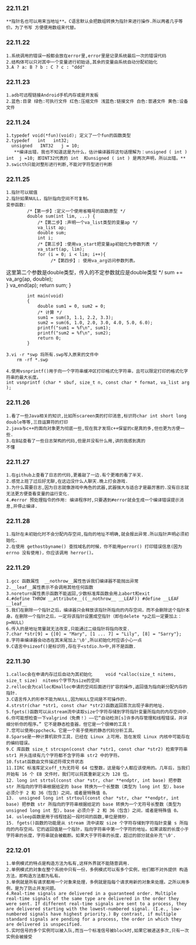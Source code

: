 ### 22.11.21 	

	**指针名也可以用来当地址**。C语言默认会把数组转换为指针来进行操作.所以两者几乎等价。为了书写 方便便用数组来代替。

### 22.11.22 
	1.系统调用的错误一般都会放在error里,error里是记录系统最后一次的错误代码	
	2.结构体可以只对其中一个变量进行初始话,其余的变量由系统自动分配初始化
	3.A ? a: B ? b : C ? c : "ddd" 

### 22.11.23
	1.adb可远程链接Android手机内存或是开发板
	2.蓝色:目录 绿色:可执行文件 红色:压缩文件 浅蓝色:链接文件 白色:普通文件 黄色:设备文件

### 22.11.24
	1.typedef void(*fun)(void); 定义了一个fun的函数类型
	2.typedef   int   int32;
	  unsigned   INT32   j = 10;
	   **编译出错，我也不知道这是为什么，估计编译器将这句话理解为：unsigned ( int )   int  j =10; 即INT32代表的 int  和unsigned ( int ) 是两次声明，所以出错。**
	3.swicth只能对整形进行判断,不能对字符型进行判断

### 22.11.25
	1.指针可以赋值
	2.指针如果NULL，指针指向空间不可复制。
	变参函数:
			/*【第一步】:定义一个使用省略号的函数原型 */
			double sum(int lim, ...) {
				/*【第二步】:声明一个va_list类型的变量ap */
				va_list ap;
				double sum;
				int i;
				/*【第三步】:使用va_start把变量ap初始化为参数列表 */
				va_start(ap, lim); 
				for (i = 0; i < lim; i++){
					 /*【第四步】: 使用va_arg访问参数列表。 
   这里第二个参数是double类型，传入的不定参数就应是double类型
   */
					 sum += va_arg(ap, double);  
				}
				va_end(ap); 
				return sum;
			}
			

			int main(void)
			{
 				double sum1 = 0, sum2 = 0;
 				/* 计算 */
 				sum1 = sum(3, 1.1, 2.2, 3.3);  
 				sum2 = sum(6, 1.0, 2.0, 3.0, 4.0, 5.0, 6.0);
 				printf("sum1 = %f\n", sum1);
 				printf("sum2 = %f\n", sum2);
				return 0;
			}

	3.vi -r *swp 将所有.swp写入原来的文件中
		rm -rf *.swp

	4.使用vsnprintf()用于向一个字符串缓冲区打印格式化字符串，且可以限定打印的格式化字符串的最大长度。
	int vsnprintf (char * sbuf, size_t n, const char * format, va_list arg );

### 22.11.26
	1.看了一些Java相关的知识,比如所scareen类的打印消息,标识符char int short long double等等,三目运算符的打印
	2.java与c++的面向对象更为彻底一些,现在我才发现c++保留的c是真的多,但也更为方便一些.
	3.在B站查看了一些日志架构的代码,但是并没有什么用,讲的我感到真的
	不懂

### 22.11.27
	1.在github上查看了日志的代码,更着敲了一边.有个更难的看了半天.
	2.感觉上班了过后好无聊,在这边没什么人聊天.晚上打会游戏.
	3.为什么需要日志,因为日志就像游戏中角色的武器,武器强大与适合才是最厉害的.没有日志就无法更方便查看变量的运行变化.
	4.#error 预处理指令的作用: 编译程序时,只要遇到#error就会生成一个编译错误提示消息,并停止编译.

### 22.11.28
	1.指针在未初始化时不会分配内存空间,指向的地址不明确,就会报出异常.所以指针声明必须初始化.
	2.在使用 gethostbyname() 查找域名的时候，你不能用perror() 打印错误信息(因为 errno 没有使用)，你应该调用 herror()。

### 22.11.29
	1.gcc 函数属性	__nothrow__属性告诉我们编译器不能抛出异常
	2.__leaf__属性表示不会调用其他任何函数
	3.noreturn属性表示函数不能返回,少数标准库函数会用上abort和exit
	4.#define THROW __attribute__((__nothrow__ __LEAF)) #define __LEAF __leaf__
	5.我们在删除一个指针之后，编译器只会释放该指针所指向的内存空间，而不会删除这个指针本身。在删除一个指针之后，一定将该指针设置成空指针（即在delete *p之后一定要加上： p=NULL）
	6.传入的是地址常量就无法改变,只能通过二级指针将指向改变.
	7.char *str[9] = {[0] = "Mary", [1 ... 7] = "Lily", [8] = "Sarry"};
	8.字符串编译器会动态在其末尾加上'\0',所以初始化时应该小心一点
	9.C语言中sizeof()是标识符,存在于<stdio.h>中,并不是函数.

### 22.11.30
	1.calloc会在申请内存过后自动为其初始化		void *calloc(size_t nitems, size_t size)  nitems个字节为size的空间
	2.relloc会为calloc和malloc申请的空间后面进行扩容的操作,返回值为指向新分配内存的指针.
	3.C语言传入的形参不能为NULL,因为NULL空间是不可操作的.
	4.strstr(char *str1, const char *str2)函数返回首次出现子串的地址.
	5.fgets()函数可以从stream流中读取size个字符存储到字符指针变量所指向的内存空间中.
	6.你可能想检查一下valgrind（免费！）——它“自动检测[s]许多内存管理和线程错误，并详细分析你的程序。” 它不是静态检查器，但它是一个很棒的工具！
	7.您可以使用cppcheck。它是一个易于使用的静态代码分析工具。
	8.Sparse是一种计算机软件工具，已经在 Linux 上可用，旨在发现 Linux 内核中可能存在的编码错误。
	9.C 库函数 size_t strcspn(const char *str1, const char *str2) 检索字符串 str1 开头连续有几个字符都不含字符串 str2 中的字符。
	10.fstat函数由文件描述符得文件状态
	11.IIRC 标准库定义off_t为无符号 64 位整数，这是每个人都应该使用的。几年后，当我们开始有 16 个 EB 文件时，我们可以将其重新定义为 128 位。
	12. long int strtol(const char *str, char **endptr, int base) 把参数 str 所指向的字符串根据给定的 base 转换为一个长整数（类型为 long int 型），base 必须介于 2 和 36（包含）之间，或者是特殊值 0。
	13.  unsigned long int strtoul(const char *str, char **endptr, int base) 把参数 str 所指向的字符串根据给定的 base 转换为一个无符号长整数（类型为 unsigned long int 型），base 必须介于 2 和 36（包含）之间，或者是特殊值 0。
	14. usleep函数是用于线程挂起一段时间的函数,单位是微秒.
	15. fgets()函数的功能是从 stream 流中读取 size 个字符存储到字符指针变量 s 所指向的内存空间。它的返回值是一个指针，指向字符串中第一个字符的地址。如果读取的长度小于字符串的长度，字符串就会被截断。如果大于字符串的长度，超过的部分就会补充'\0'.
	
### 22.12.01
	1.单例模式的特点是构造方法为私有,这样外界就不能随意调用.
	2.单例模式的对象在整个系统中只有一份，多例模式可以有多个实例，他们都不对外提供 构造方法，即构造方法都为私有。
	3.单例就是所有请求都用一个对象来处理，多例就是指每个请求用新的对象来处理。之所以用多例，是为了防止并发问题。
	4.Real-time signals are delivered in a guaranteed order. Multiple real-time signals of the same type are delivered in the order they were sent. If different real-time signals are sent to a process, they are delivered starting with the lowest-numbered signal. (I.e., low-numbered signals have highest priority.) By contrast, if multiple standard signals are pending for a process, the order in which they are delivered is unspecified.
	5.实时信号的多个实例可以被入队,而当一个标准信号被block时,如果它被递送多次,只有一次实例会被接受
	
